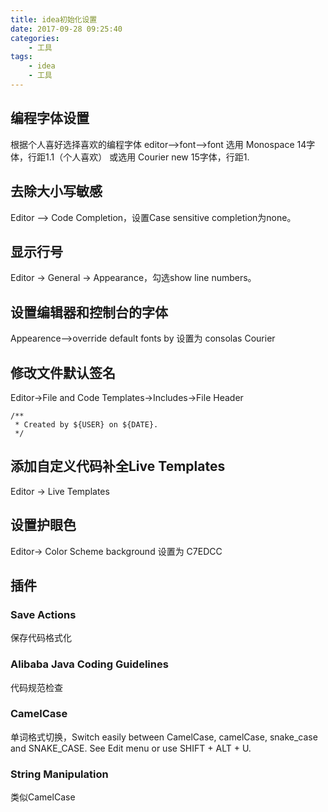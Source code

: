 ```yaml
---
title: idea初始化设置
date: 2017-09-28 09:25:40
categories:
    - 工具
tags:
    - idea
    - 工具
---
```


## 编程字体设置
根据个人喜好选择喜欢的编程字体
editor-->font-->font
选用 Monospace 14字体，行距1.1（个人喜欢）
或选用 Courier new 15字体，行距1.


## 去除大小写敏感 
 Editor --> Code Completion，设置Case sensitive completion为none。

## 显示行号
Editor -> General -> Appearance，勾选show line numbers。

## 设置编辑器和控制台的字体
Appearence-->override default fonts by
设置为
consolas
Courier

##  修改文件默认签名
Editor->File and Code Templates->Includes->File Header

```
/** 
 * Created by ${USER} on ${DATE}. 
 */  

```

## 添加自定义代码补全Live Templates
Editor -> Live Templates


## 设置护眼色
Editor-> Color Scheme 
background 设置为 C7EDCC

## 插件

### Save Actions 
保存代码格式化

### Alibaba Java Coding Guidelines
代码规范检查

### CamelCase 
单词格式切换，Switch easily between CamelCase, camelCase, snake_case and SNAKE_CASE. See Edit menu or use SHIFT + ALT + U.

### String Manipulation
类似CamelCase